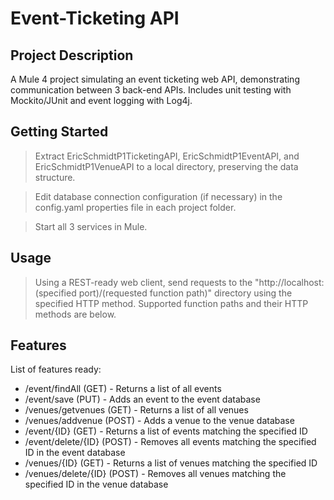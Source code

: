 # Event-Ticketing API

## Project Description

A Mule 4 project simulating an event ticketing web API, demonstrating communication between 3 back-end APIs. Includes unit testing with Mockito/JUnit and event logging with Log4j. 

## Getting Started

> Extract EricSchmidtP1TicketingAPI, EricSchmidtP1EventAPI, and EricSchmidtP1VenueAPI to a local directory, preserving the data structure.

> Edit database connection configuration (if necessary) in the config.yaml properties file in each project folder.

> Start all 3 services in Mule.

## Usage

> Using a REST-ready web client, send requests to the "http://localhost:(specified port)/(requested function path)" directory using the specified HTTP method. Supported function paths and their HTTP methods are below.

## Features

List of features ready:
* /event/findAll (GET) - Returns a list of all events
* /event/save (PUT) - Adds an event to the event database
* /venues/getvenues (GET) - Returns a list of all venues
* /venues/addvenue (POST) - Adds a venue to the venue database
* /event/{ID} (GET) - Returns a list of events matching the specified ID
* /event/delete/{ID} (POST) - Removes all events matching the specified ID in the event database
* /venues/{ID} (GET) - Returns a list of venues matching the specified ID
* /venues/delete/{ID} (POST) - Removes all venues matching the specified ID in the venue database

